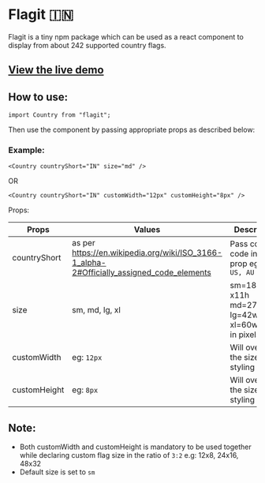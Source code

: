 # Flagit 🇮🇳

Flagit is a tiny npm package which can be used as a react component to display
from about 242 supported country flags.

## [View the live demo](https://525sb.csb.app/)

## How to use:

`import Country from "flagit";`

Then use the component by passing appropriate props as described below:

### Example:

`<Country countryShort="IN" size="md" />`

OR

`<Country countryShort="IN" customWidth="12px" customHeight="8px" />`

Props:

| Props        | Values                                                                                    | Description                                                                    |
| ------------ | ----------------------------------------------------------------------------------------- | ------------------------------------------------------------------------------ |
| countryShort | as per https://en.wikipedia.org/wiki/ISO_3166-1_alpha-2#Officially_assigned_code_elements | Pass country code in this prop eg: `IN, US, AU`                                |
| size         | sm, md, lg, xl                                                                            | sm=18w x11h<br /> md=27wx17h<br /> lg=42wx27h<br /> xl=60wx37h<br /> in pixels |
| customWidth  | eg: `12px`                                                                                | Will override the size prop styling                                            |
| customHeight | eg: `8px`                                                                                 | Will override the size prop styling                                            |

## Note:

- Both customWidth and customHeight is mandatory to be used together while
  declaring custom flag size in the ratio of `3:2` e.g: 12x8, 24x16, 48x32
- Default size is set to `sm`
